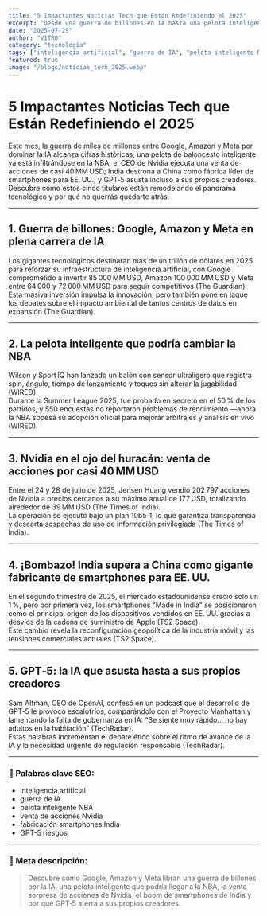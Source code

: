 ```yaml
---
title: "5 Impactantes Noticias Tech que Están Redefiniendo el 2025"
excerpt: "Desde una guerra de billones en IA hasta una pelota inteligente en la NBA y el temor que causa GPT‑5, descubre las noticias que están marcando el rumbo tecnológico del año."
date: "2025-07-29"
author: "V1TR0"
category: "tecnología"
tags: ["inteligencia artificial", "guerra de IA", "pelota inteligente NBA", "venta de acciones Nvidia", "fabricación smartphones India", "GPT-5 riesgos"]
featured: true
image: "/blogs/noticias_tech_2025.webp"
---
```


# 5 Impactantes Noticias Tech que Están Redefiniendo el 2025

Este mes, la guerra de miles de millones entre Google, Amazon y Meta por dominar la IA alcanza cifras históricas; una pelota de baloncesto inteligente ya está infiltrándose en la NBA; el CEO de Nvidia ejecuta una venta de acciones de casi 40 MM USD; India destrona a China como fábrica líder de smartphones para EE. UU.; y GPT‑5 asusta incluso a sus propios creadores. Descubre cómo estos cinco titulares están remodelando el panorama tecnológico y por qué no querrás quedarte atrás.

---

## 1. Guerra de billones: Google, Amazon y Meta en plena carrera de IA

Los gigantes tecnológicos destinarán más de un trillón de dólares en 2025 para reforzar su infraestructura de inteligencia artificial, con Google comprometido a invertir 85 000 MM USD, Amazon 100 000 MM USD y Meta entre 64 000 y 72 000 MM USD para seguir competitivos (The Guardian).  
Esta masiva inversión impulsa la innovación, pero también pone en jaque los debates sobre el impacto ambiental de tantos centros de datos en expansión (The Guardian).

---

## 2. La pelota inteligente que podría cambiar la NBA

Wilson y Sport IQ han lanzado un balón con sensor ultraligero que registra spin, ángulo, tiempo de lanzamiento y toques sin alterar la jugabilidad (WIRED).  
Durante la Summer League 2025, fue probado en secreto en el 50 % de los partidos, y 550 encuestas no reportaron problemas de rendimiento —ahora la NBA sopesa su adopción oficial para mejorar arbitrajes y análisis en vivo (WIRED).

---

## 3. Nvidia en el ojo del huracán: venta de acciones por casi 40 MM USD

Entre el 24 y 28 de julio de 2025, Jensen Huang vendió 202 797 acciones de Nvidia a precios cercanos a su máximo anual de 177 USD, totalizando alrededor de 39 MM USD (The Times of India).  
La operación se ejecutó bajo un plan 10b5‑1, lo que garantiza transparencia y descarta sospechas de uso de información privilegiada (The Times of India).

---

## 4. ¡Bombazo! India supera a China como gigante fabricante de smartphones para EE. UU.

En el segundo trimestre de 2025, el mercado estadounidense creció solo un 1 %, pero por primera vez, los smartphones “Made in India” se posicionaron como el principal origen de los dispositivos vendidos en EE. UU. gracias a desvíos de la cadena de suministro de Apple (TS2 Space).  
Este cambio revela la reconfiguración geopolítica de la industria móvil y las tensiones comerciales actuales (TS2 Space).

---

## 5. GPT‑5: la IA que asusta hasta a sus propios creadores

Sam Altman, CEO de OpenAI, confesó en un podcast que el desarrollo de GPT‑5 le provocó escalofríos, comparándolo con el Proyecto Manhattan y lamentando la falta de gobernanza en IA: “Se siente muy rápido… no hay adultos en la habitación” (TechRadar).  
Estas palabras incrementan el debate ético sobre el ritmo de avance de la IA y la necesidad urgente de regulación responsable (TechRadar).

---

### 📌 Palabras clave SEO:
- inteligencia artificial  
- guerra de IA  
- pelota inteligente NBA  
- venta de acciones Nvidia  
- fabricación smartphones India  
- GPT-5 riesgos

---

### 📝 Meta descripción:

> Descubre cómo Google, Amazon y Meta libran una guerra de billones por la IA, una pelota inteligente que podría llegar a la NBA, la venta sorpresa de acciones de Nvidia, el boom de smartphones de India y por qué GPT‑5 aterra a sus propios creadores.
